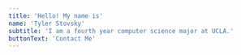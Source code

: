 ```yaml
---
title: 'Hello! My name is'
name: 'Tyler Stovsky'
subtitle: 'I am a fourth year computer science major at UCLA.'
buttonText: 'Contact Me'
---
```


